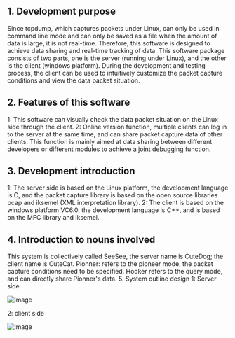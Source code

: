 ## 1. Development purpose
Since tcpdump, which captures packets under Linux, can only be used in command line mode and can only be saved as a file when the amount of data is large, it is not real-time. Therefore, this software is designed to achieve data sharing and real-time tracking of data. This software package consists of two parts, one is the server (running under Linux), and the other is the client (windows platform). During the development and testing process, the client can be used to intuitively customize the packet capture conditions and view the data packet situation.
## 2. Features of this software
1: This software can visually check the data packet situation on the Linux side through the client.
2: Online version function, multiple clients can log in to the server at the same time, and can share packet capture data of other clients. This function is mainly aimed at data sharing between different developers or different modules to achieve a joint debugging function.
## 3. Development introduction
1: The server side is based on the Linux platform, the development language is C, and the packet capture library is based on the open source libraries pcap and iksemel (XML interpretation library).
2: The client is based on the windows platform VC6.0, the development language is C++, and is based on the MFC library and iksemel.
## 4. Introduction to nouns involved
This system is collectively called SeeSee, the server name is CuteDog; the client name is CuteCat.
Pionner: refers to the pioneer mode, the packet capture conditions need to be specified. Hooker refers to the query mode, and can directly share Pionner's data.
5. System outline design
1: Server side

![image](https://github.com/sytpb/netflow/assets/12178686/374ccaa0-6feb-432b-a9c7-3bb9f1c9fca8)

2: client side

![image](https://github.com/sytpb/netflow/assets/12178686/a3bcdf22-4181-47d3-a914-336fecf00d5f)
